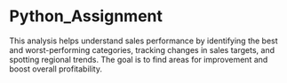 # Python_Assignment
This analysis helps understand sales performance by identifying the best and worst-performing categories, tracking changes in sales targets, and spotting regional trends. The goal is to find areas for improvement and boost overall profitability.
